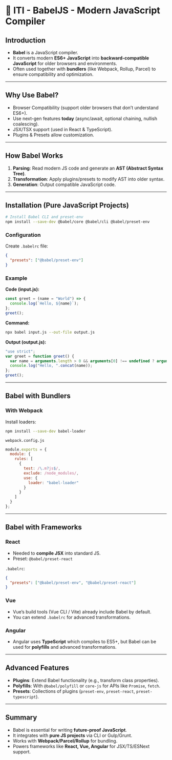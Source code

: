# 🔖 ITI - BabelJS - Modern JavaScript Compiler 

## Introduction  

- **Babel** is a JavaScript compiler.  
- It converts modern **ES6+ JavaScript** into **backward-compatible JavaScript** for older browsers and environments.  
- Often used together with **bundlers** (like Webpack, Rollup, Parcel) to ensure compatibility and optimization.  

---

## Why Use Babel?  

- Browser Compatibility (support older browsers that don’t understand ES6+).  
- Use next-gen features **today** (async/await, optional chaining, nullish coalescing).  
- JSX/TSX support (used in React & TypeScript).  
- Plugins & Presets allow customization.  

---

## How Babel Works  

1. **Parsing**: Read modern JS code and generate an **AST (Abstract Syntax Tree)**.  
2. **Transformation**: Apply plugins/presets to modify AST into older syntax.  
3. **Generation**: Output compatible JavaScript code.  

---

## Installation (Pure JavaScript Projects)  

```bash
# Install Babel CLI and preset-env
npm install --save-dev @babel/core @babel/cli @babel/preset-env
```

### Configuration  

Create `.babelrc` file:  

```json
{
  "presets": ["@babel/preset-env"]
}
```

### Example  

**Code (input.js):**  

```js
const greet = (name = "World") => {
  console.log(`Hello, ${name}`);
};
greet();
```

**Command:**  

```bash
npx babel input.js --out-file output.js
```

**Output (output.js):**  

```js
"use strict";
var greet = function greet() {
  var name = arguments.length > 0 && arguments[0] !== undefined ? arguments[0] : "World";
  console.log("Hello, ".concat(name));
};
greet();
```

---

## Babel with Bundlers  

### With Webpack  

Install loaders:  

```bash
npm install --save-dev babel-loader
```

`webpack.config.js`  

```js
module.exports = {
  module: {
    rules: [
      {
        test: /\.m?js$/,
        exclude: /node_modules/,
        use: {
          loader: "babel-loader"
        }
      }
    ]
  }
};
```

---

## Babel with Frameworks  

### React  

- Needed to **compile JSX** into standard JS.  
- Preset: `@babel/preset-react`  

`.babelrc`:  

```json
{
  "presets": ["@babel/preset-env", "@babel/preset-react"]
}
```

### Vue  

- Vue’s build tools (Vue CLI / Vite) already include Babel by default.  
- You can extend `.babelrc` for advanced transformations.  

### Angular  

- Angular uses **TypeScript** which compiles to ES5+, but Babel can be used for **polyfills** and advanced transformations.  

---

## Advanced Features  

- **Plugins**: Extend Babel functionality (e.g., transform class properties).  
- **Polyfills**: With `@babel/polyfill` or `core-js` for APIs like `Promise`, `fetch`.  
- **Presets**: Collections of plugins (`preset-env`, `preset-react`, `preset-typescript`).  

---

## Summary  

- Babel is essential for writing **future-proof JavaScript**.  
- It integrates with **pure JS projects** via CLI or Gulp/Grunt.  
- Works with **Webpack/Parcel/Rollup** for bundling.  
- Powers frameworks like **React, Vue, Angular** for JSX/TS/ESNext support.  
